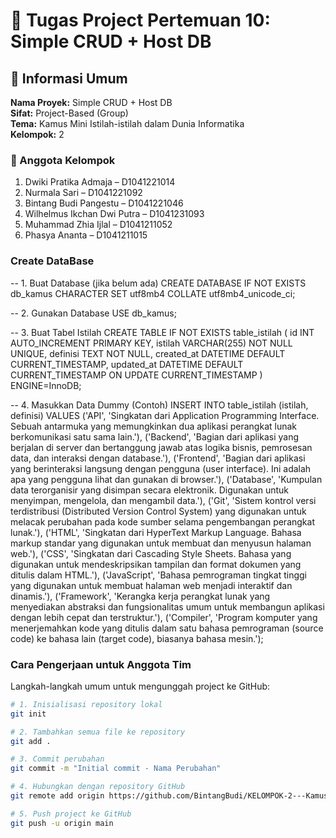 # 📖 Tugas Project Pertemuan 10: Simple CRUD + Host DB

## 🧩 Informasi Umum

**Nama Proyek:** Simple CRUD + Host DB  
**Sifat:** Project-Based (Group)  
**Tema:** Kamus Mini Istilah-istilah dalam Dunia Informatika  
**Kelompok:** 2  

### 👥 Anggota Kelompok
1. Dwiki Pratika Admaja – D1041221014  
2. Nurmala Sari – D1041221092  
3. Bintang Budi Pangestu – D1041221046  
4. Wilhelmus Ikchan Dwi Putra – D1041231093  
5. Muhammad Zhia Ijlal – D1041211052  
6. Phasya Ananta – D1041211015  

### Create DataBase
-- 1. Buat Database (jika belum ada)
CREATE DATABASE IF NOT EXISTS db_kamus
CHARACTER SET utf8mb4 COLLATE utf8mb4_unicode_ci;

-- 2. Gunakan Database
USE db_kamus;

-- 3. Buat Tabel Istilah
CREATE TABLE IF NOT EXISTS table_istilah (
  id INT AUTO_INCREMENT PRIMARY KEY,
  istilah VARCHAR(255) NOT NULL UNIQUE,
  definisi TEXT NOT NULL,
  created_at DATETIME DEFAULT CURRENT_TIMESTAMP,
  updated_at DATETIME DEFAULT CURRENT_TIMESTAMP ON UPDATE CURRENT_TIMESTAMP
) ENGINE=InnoDB;

-- 4. Masukkan Data Dummy (Contoh)
INSERT INTO table_istilah (istilah, definisi) VALUES
('API', 'Singkatan dari Application Programming Interface. Sebuah antarmuka yang memungkinkan dua aplikasi perangkat lunak berkomunikasi satu sama lain.'),
('Backend', 'Bagian dari aplikasi yang berjalan di server dan bertanggung jawab atas logika bisnis, pemrosesan data, dan interaksi dengan database.'),
('Frontend', 'Bagian dari aplikasi yang berinteraksi langsung dengan pengguna (user interface). Ini adalah apa yang pengguna lihat dan gunakan di browser.'),
('Database', 'Kumpulan data terorganisir yang disimpan secara elektronik. Digunakan untuk menyimpan, mengelola, dan mengambil data.'),
('Git', 'Sistem kontrol versi terdistribusi (Distributed Version Control System) yang digunakan untuk melacak perubahan pada kode sumber selama pengembangan perangkat lunak.'),
('HTML', 'Singkatan dari HyperText Markup Language. Bahasa markup standar yang digunakan untuk membuat dan menyusun halaman web.'),
('CSS', 'Singkatan dari Cascading Style Sheets. Bahasa yang digunakan untuk mendeskripsikan tampilan dan format dokumen yang ditulis dalam HTML.'),
('JavaScript', 'Bahasa pemrograman tingkat tinggi yang digunakan untuk membuat halaman web menjadi interaktif dan dinamis.'),
('Framework', 'Kerangka kerja perangkat lunak yang menyediakan abstraksi dan fungsionalitas umum untuk membangun aplikasi dengan lebih cepat dan terstruktur.'),
('Compiler', 'Program komputer yang menerjemahkan kode yang ditulis dalam satu bahasa pemrograman (source code) ke bahasa lain (target code), biasanya bahasa mesin.');
### Cara Pengerjaan untuk Anggota Tim

Langkah-langkah umum untuk mengunggah project ke GitHub:

```bash
# 1. Inisialisasi repository lokal
git init
```

```bash
# 2. Tambahkan semua file ke repository
git add .
```

```bash
# 3. Commit perubahan
git commit -m "Initial commit - Nama Perubahan"
```

```bash
# 4. Hubungkan dengan repository GitHub
git remote add origin https://github.com/BintangBudi/KELOMPOK-2---Kamus-Mini-Istilah-istilah-dalam-dunia-Informatika.git
```

```bash
# 5. Push project ke GitHub
git push -u origin main
```
